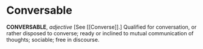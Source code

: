 # Conversable

**CONVERSABLE**, _adjective_ \[See [[Converse]].\] Qualified for conversation, or rather disposed to converse; ready or inclined to mutual communication of thoughts; sociable; free in discourse.